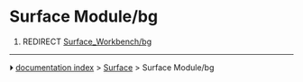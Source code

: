 # Surface Module/bg
1.  REDIRECT [Surface_Workbench/bg](Surface_Workbench/bg.md)



---
⏵ [documentation index](../README.md) > [Surface](Surface_Workbench.md) > Surface Module/bg
